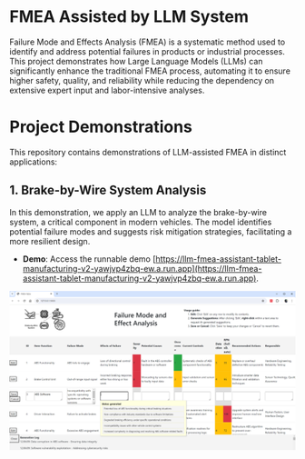 # FMEA Assisted by LLM System

Failure Mode and Effects Analysis (FMEA) is a systematic method used to identify and address potential failures in products or industrial processes. This project demonstrates how Large Language Models (LLMs) can significantly enhance the traditional FMEA process, automating it to ensure higher safety, quality, and reliability while reducing the dependency on extensive expert input and labor-intensive analyses.

# Project Demonstrations
This repository contains demonstrations of LLM-assisted FMEA in distinct applications:

## 1. Brake-by-Wire System Analysis
In this demonstration, we apply an LLM to analyze the brake-by-wire system, a critical component in modern vehicles. The model identifies potential failure modes and suggests risk mitigation strategies, facilitating a more resilient design.

- **Demo**: Access the runnable demo [https://llm-fmea-assistant-tablet-manufacturing-v2-yawjvp4zbq-ew.a.run.app](https://llm-fmea-assistant-tablet-manufacturing-v2-yawjvp4zbq-ew.a.run.app).

![Brake-by-Wire Analysis](FMEA_brake_by_wire.png)

